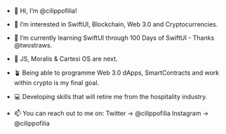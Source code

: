 - 👋 Hi, I’m @cilippofilia!

- 👀 I’m interested in SwiftUI, Blockchain, Web 3.0 and Cryptocurrencies.
- 🌱 I’m currently learning SwiftUI through 100 Days of SwiftUI - Thanks @twostraws.
- 🌿 JS, Moralis & Cartesi OS are next.
- 🪴 Being able to programme Web 3.0 dApps, SmartContracts and work within crypto is my final goal.

- 💻 Developing skills that will retire me from the hospitality industry.


- 📫 You can reach out to me on:
  Twitter   -> @cilippofilia
  Instagram -> @cilippofilia

<!---
cilippofilia/cilippofilia is a ✨ special ✨ repository because its `README.md` (this file) appears on your GitHub profile.
You can click the Preview link to take a look at your changes.
--->
